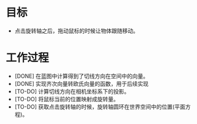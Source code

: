 # 目标
- 点击旋转轴之后，拖动鼠标的时候让物体跟随移动。

# 工作过程
- [DONE] 在蓝图中计算得到了切线方向在空间中的向量。
- [DONE] 实现齐次向量转欧氏向量的函数，用于后续实现
- [TO-DO] 计算切线方向在相机坐标系下的投影。
- [TO-DO] 将鼠标当前的位置映射成旋转量。
- [TO-DO] 获取点击旋转轴的时候，旋转轴圆环在世界空间中的位置(平面方程)。